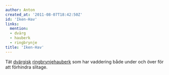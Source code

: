 ```yaml
---
author: Anton
created_at: '2011-08-07T18:42:50Z'
id: 'Iken-Hav'
links:
  mention:
  - dvärg
  - hauberk
  - ringbrynje
title: 'Iken-Hav'
---
```


Tät [dvärgisk][] [ringbrynje][][hauberk] som har vaddering både under och över för att förhindra
slitage.

  [dvärgisk]: dvärg
  [ringbrynje]: ringbrynje
  [hauberk]: hauberk
